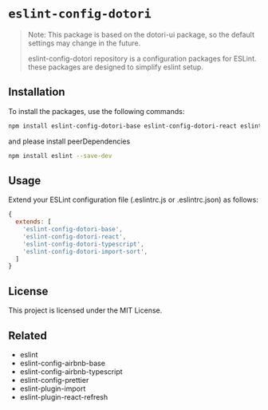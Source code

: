 # `eslint-config-dotori`

> Note: This package is based on the dotori-ui package, so the default settings may change in the future.
>
> eslint-config-dotori repository is a configuration packages for ESLint. these packages are designed to simplify eslint setup.

## Installation

To install the packages, use the following commands:

```bash
npm install eslint-config-dotori-base eslint-config-dotori-react eslint-config-dotori-import-sort eslint-config-dotori-typescript --save-dev
```

and please install peerDependencies

```bash
npm install eslint --save-dev
```

## Usage

Extend your ESLint configuration file (.eslintrc.js or .eslintrc.json) as follows:

```javascript
{
  extends: [
    'eslint-config-dotori-base',
    'eslint-config-dotori-react',
    'eslint-config-dotori-typescript',
    'eslint-config-dotori-import-sort',
  ]
}
```

## License

This project is licensed under the MIT License.

## Related

- eslint
- eslint-config-airbnb-base
- eslint-config-airbnb-typescript
- eslint-config-prettier
- eslint-plugin-import
- eslint-plugin-react-refresh
